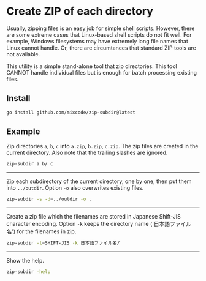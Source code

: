 
# Create ZIP of each directory

Usually, zipping files is an easy job for simple shell scripts. However, there are some extreme cases that Linux-based shell scripts do not fit well. For example, Windows filesystems may have extremely long file names that Linux cannot handle. Or, there are circumtances that standard ZIP tools are not available.

This utility is a simple stand-alone tool that zip directories. This tool CANNOT handle individual files but is enough for batch processing existing files.

## Install

```sh
go install github.com/mixcode/zip-subdir@latest
```

## Example

Zip directories `a`, `b`, `c` into `a.zip`, `b.zip`, `c.zip`. The zip files are created in the current directory.
Also note that the trailing slashes are ignored.

```sh
zip-subdir a b/ c
```

---

Zip each subdirectory of the current directory, one by one, then put them into `../outdir`.
Option `-o` also overwrites existing files.

```sh
zip-subdir -s -d=../outdir -o .
```

---

Create a zip file which the filenames are stored in Japanese Shift-JIS character encoding. Option `-k` keeps the directory name ('日本語ファイル名') for the filenames in zip.

```sh
zip-subdir -t=SHIFT-JIS -k 日本語ファイル名/
```

---

Show the help.

```sh
zip-subdir -help
```


